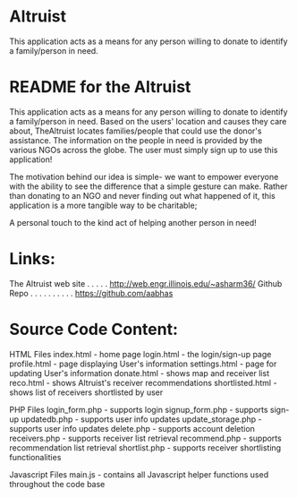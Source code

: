 # Altruist
This application acts as a means for any person willing to donate to identify a family/person in need. 

README for the Altruist
===============================

This application acts as a means for any person willing to donate to identify a family/person in need. Based on the users' location and causes they care about, TheAltruist locates families/people that could use the donor's assistance. The information on the people in need is provided by the various NGOs across the globe. The user must simply sign up to use this application! 

The motivation behind our idea is simple- we want to empower everyone with the ability to see the difference that a simple gesture can make. Rather than donating to an NGO and never finding out what happened of it, this application is a more tangible way to be charitable; 

A personal touch to the kind act of helping another person in need!

Links:
======

The Altruist web site  . . . . . http://web.engr.illinois.edu/~asharm36/
Github Repo  . . . . . . . . . . https://github.com/aabhas

Source Code Content:
===================
HTML Files
	index.html 				- home page
	login.html 				- the login/sign-up page
	profile.html 			- page displaying User's information
	settings.html 			- page for updating User's information
	donate.html 			- shows map and receiver list
	reco.html 				- shows Altruist's receiver recommendations
	shortlisted.html 		- shows list of receivers shortlisted by user

PHP Files
	login_form.php 			- supports login
	signup_form.php 		- supports sign-up
	updatedb.php 			- supports user info updates
	update_storage.php 		- supports user info updates
	delete.php 				- supports account deletion
	receivers.php 			- supports receiver list retrieval
	recommend.php 			- supports recommendation list retrieval
	shortlist.php 			- supports receiver shortlisting functionalities

Javascript Files
	main.js 				- contains all Javascript helper functions used throughout the code base
